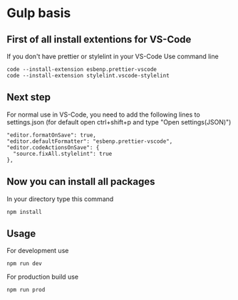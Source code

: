 # Gulp basis

## First of all install extentions for VS-Code

If you don't have prettier or stylelint in your VS-Code
Use command line

```
code --install-extension esbenp.prettier-vscode
code --install-extension stylelint.vscode-stylelint
```

## Next step

For normal use in VS-Code, you need to add the following lines to settings.json (for default open ctrl+shift+p and type "Open settings(JSON)")

```
"editor.formatOnSave": true,
"editor.defaultFormatter": "esbenp.prettier-vscode",
"editor.codeActionsOnSave": {
  "source.fixAll.stylelint": true
},
```

## Now you can install all packages

In your directory type this command

```
npm install
```

## Usage

For development use

```
npm run dev
```

For production build use

```
npm run prod
```
